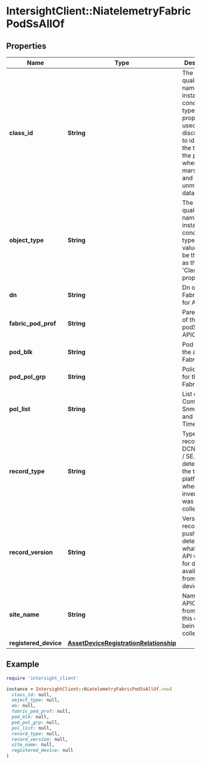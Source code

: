# IntersightClient::NiatelemetryFabricPodSsAllOf

## Properties

| Name | Type | Description | Notes |
| ---- | ---- | ----------- | ----- |
| **class_id** | **String** | The fully-qualified name of the instantiated, concrete type. This property is used as a discriminator to identify the type of the payload when marshaling and unmarshaling data. | [default to &#39;niatelemetry.FabricPodSs&#39;] |
| **object_type** | **String** | The fully-qualified name of the instantiated, concrete type. The value should be the same as the &#39;ClassId&#39; property. | [default to &#39;niatelemetry.FabricPodSs&#39;] |
| **dn** | **String** | Dn of the Fabric podS for APIC. | [optional] |
| **fabric_pod_prof** | **String** | Parent PodP of the Fabric podS for APIC. | [optional] |
| **pod_blk** | **String** | Pod Block for the above Fabric PodS. | [optional] |
| **pod_pol_grp** | **String** | Policy Group for the above Fabric PodS. | [optional] |
| **pol_list** | **String** | List of Dn of CommPols, SnmpPols and TimePols. | [optional] |
| **record_type** | **String** | Type of record DCNM / APIC / SE. This determines the type of platform where inventory was collected. | [optional] |
| **record_version** | **String** | Version of record being pushed. This determines what was the API version for data available from the device. | [optional] |
| **site_name** | **String** | Name of the APIC site from which this data is being collected. | [optional] |
| **registered_device** | [**AssetDeviceRegistrationRelationship**](AssetDeviceRegistrationRelationship.md) |  | [optional] |

## Example

```ruby
require 'intersight_client'

instance = IntersightClient::NiatelemetryFabricPodSsAllOf.new(
  class_id: null,
  object_type: null,
  dn: null,
  fabric_pod_prof: null,
  pod_blk: null,
  pod_pol_grp: null,
  pol_list: null,
  record_type: null,
  record_version: null,
  site_name: null,
  registered_device: null
)
```

